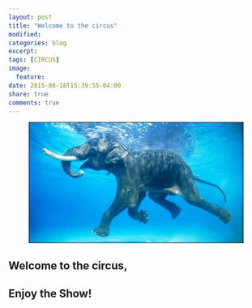 ```yaml
---
layout: post
title: "Welcome to the circus"
modified:
categories: blog
excerpt:
tags: [CIRCUS]
image:
  feature:
date: 2015-08-18T15:39:55-04:00
share: true
comments: true
---
```


<figure class="center">
	<a href="/images/20150818-elephant.jpg">
  	<img src="/images/20150818-elephant.jpg" alt="image">
	</a>
</figure>

## Welcome to the circus,

## Enjoy the Show!

